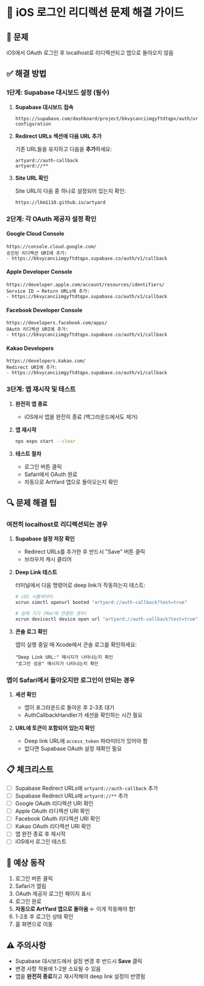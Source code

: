 # 🔧 iOS 로그인 리디렉션 문제 해결 가이드

## 🎯 문제
iOS에서 OAuth 로그인 후 localhost로 리디렉션되고 앱으로 돌아오지 않음

## ✅ 해결 방법

### 1단계: Supabase 대시보드 설정 (필수)

1. **Supabase 대시보드 접속**
   ```
   https://supabase.com/dashboard/project/bkvycanciimgyftdtqpx/auth/url-configuration
   ```

2. **Redirect URLs 섹션에 다음 URL 추가**
   
   기존 URL들을 유지하고 다음을 **추가**하세요:
   ```
   artyard://auth-callback
   artyard://**
   ```

3. **Site URL 확인**
   
   Site URL이 다음 중 하나로 설정되어 있는지 확인:
   ```
   https://lkm1110.github.io/artyard
   ```

### 2단계: 각 OAuth 제공자 설정 확인

#### Google Cloud Console
```
https://console.cloud.google.com/
승인된 리디렉션 URI에 추가:
- https://bkvycanciimgyftdtqpx.supabase.co/auth/v1/callback
```

#### Apple Developer Console
```
https://developer.apple.com/account/resources/identifiers/
Service ID → Return URLs에 추가:
- https://bkvycanciimgyftdtqpx.supabase.co/auth/v1/callback
```

#### Facebook Developer Console
```
https://developers.facebook.com/apps/
OAuth 리디렉션 URI에 추가:
- https://bkvycanciimgyftdtqpx.supabase.co/auth/v1/callback
```

#### Kakao Developers
```
https://developers.kakao.com/
Redirect URI에 추가:
- https://bkvycanciimgyftdtqpx.supabase.co/auth/v1/callback
```

### 3단계: 앱 재시작 및 테스트

1. **완전히 앱 종료**
   - iOS에서 앱을 완전히 종료 (백그라운드에서도 제거)

2. **앱 재시작**
   ```bash
   npx expo start --clear
   ```

3. **테스트 절차**
   - 로그인 버튼 클릭
   - Safari에서 OAuth 완료
   - 자동으로 ArtYard 앱으로 돌아오는지 확인

## 🔍 문제 해결 팁

### 여전히 localhost로 리디렉션되는 경우

1. **Supabase 설정 저장 확인**
   - Redirect URLs를 추가한 후 반드시 "Save" 버튼 클릭
   - 브라우저 캐시 클리어

2. **Deep Link 테스트**
   
   터미널에서 다음 명령어로 deep link가 작동하는지 테스트:
   ```bash
   # iOS 시뮬레이터
   xcrun simctl openurl booted "artyard://auth-callback?test=true"
   
   # 실제 기기 (Mac에 연결된 경우)
   xcrun devicectl device open url "artyard://auth-callback?test=true"
   ```

3. **콘솔 로그 확인**
   
   앱이 실행 중일 때 Xcode에서 콘솔 로그를 확인하세요:
   ```
   "Deep Link URL:" 메시지가 나타나는지 확인
   "로그인 성공" 메시지가 나타나는지 확인
   ```

### 앱이 Safari에서 돌아오지만 로그인이 안되는 경우

1. **세션 확인**
   - 앱이 포그라운드로 돌아온 후 2-3초 대기
   - AuthCallbackHandler가 세션을 확인하는 시간 필요

2. **URL에 토큰이 포함되어 있는지 확인**
   - Deep link URL에 `access_token` 파라미터가 있어야 함
   - 없다면 Supabase OAuth 설정 재확인 필요

## 📋 체크리스트

- [ ] Supabase Redirect URLs에 `artyard://auth-callback` 추가
- [ ] Supabase Redirect URLs에 `artyard://**` 추가
- [ ] Google OAuth 리디렉션 URI 확인
- [ ] Apple OAuth 리디렉션 URI 확인
- [ ] Facebook OAuth 리디렉션 URI 확인
- [ ] Kakao OAuth 리디렉션 URI 확인
- [ ] 앱 완전 종료 후 재시작
- [ ] iOS에서 로그인 테스트

## 🎯 예상 동작

1. 로그인 버튼 클릭
2. Safari가 열림
3. OAuth 제공자 로그인 페이지 표시
4. 로그인 완료
5. **자동으로 ArtYard 앱으로 돌아옴** ← 이게 작동해야 함!
6. 1-2초 후 로그인 상태 확인
7. 홈 화면으로 이동

## ⚠️ 주의사항

- Supabase 대시보드에서 설정 변경 후 반드시 **Save** 클릭
- 변경 사항 적용에 1-2분 소요될 수 있음
- 앱을 **완전히 종료**하고 재시작해야 deep link 설정이 반영됨

